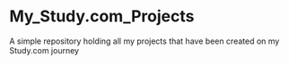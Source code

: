 # My_Study.com_Projects
A simple repository holding all my projects that have been created on my Study.com journey
